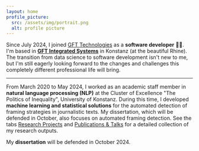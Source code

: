 ```yaml
---
layout: home
profile_picture:
  src: /assets/img/portrait.png
  alt: profile picture
---
```


<p>
Since July 2024, I joined <a href="https://www.gft.com/int/en" target="_blank">GFT Technologies</a> as a <b>software developer</b> 💙💜.
I'm based in <b><a href="https://www.gft.com/de/de/technology/gft-software-solutions" target="_blank">GFT Integrated Systems</a></b> in Konstanz (at the beautiful Rhine). <br>
The transition from data science to software development isn't new to me, 
but I'm still eagerly looking forward to the changes and challenges this completely different professional life will bring.
</p>

<hr>

<p>From March 2020 to May 2024, I worked as an academic staff member in <b>natural language processing (NLP)</b> at the Cluster of Excellence "The Politics of Inequality", 
University of Konstanz. During this time, I developed <b>machine learning and statistical solutions</b> for the automated detection of framing strategies in journalistic texts. 
My dissertation, which will be defended in October, also focuses on automated framing detection. 
See the tabs <a href="https://qi-yu.github.io/projects">Research Projects</a> and <a href="https://qi-yu.github.io/publication">Publications & Talks</a> for a detailed collection of my research outputs.
</p>

<p>
My <b>dissertation</b> will be defended in October 2024.
</p>